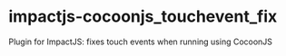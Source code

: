 impactjs-cocoonjs_touchevent_fix
================================

Plugin for ImpactJS: fixes touch events when running using CocoonJS
